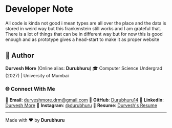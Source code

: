# Developer Note

All code is kinda not good i mean types are all over the place and the data is stored in weird way but this frankenstein still works and I am grateful that.
There is a lot of things that can be in different way but for now this is good enough and as prototype gives a head-start to make it as proper website

## 🐣 Author

**Durvesh More** (Online alias: **Durubhuru**)
🎓 Computer Science Undergrad (2027) | University of Mumbai

### 🌐 Connect With Me

📧 **Email**: [durveshmore.drm@gmail.com](mailto:durveshmore.drm@gmail.com)
🔗 **GitHub**: [Durubhuru14](https://github.com/Durubhuru14)
💼 **LinkedIn**: [Durvesh More](https://www.linkedin.com/in/durvesh-more-1016ab282)
📸 **Instagram**: [@durubhuru](https://www.instagram.com/durubhuru/)
📄 **Resume**: [Durvesh's Resume](https://drive.google.com/file/d/1si9lx1aFvxIAn4UKqYCdtoqS8I4oRMvo/view)

---

Made with ❤️ by **Durubhuru**
